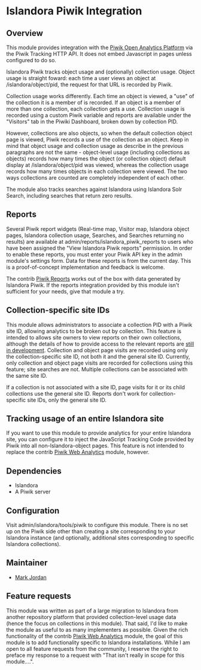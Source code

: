 # Islandora Piwik Integration

## Overview

This module provides integration with the [Piwik Open Analytics Platform](http://piwik.org/) via the Piwik Tracking HTTP API. It does not embed Javascript in pages unless configured to do so.

Islandora Piwik tracks object usage and (optionally) collection usage. Object usage is straight foward: each time a user views an object at /islandora/object/pid, the request for that URL is recorded by Piwik.

Collection usage works differently. Each time an object is viewed, a "use" of the collection it is a member of is recorded. If an object is a member of more than one collection, each collection gets a use. Collection usage is recorded using a custom Piwik variable and reports are available under the "Visitors" tab in the Piwiki Dashboard, broken down by collection PID.

However, collections are also objects, so when the default collection object page is viewed, Piwik records a use of the collection as an object. Keep in mind that object usage and collection usage as describe in the previous paragraphs are not the same - object-level usage (including collections as objects) records how many times the object (or collection object) default display at /islandora/object/pid was viewed, whereas the collection usage records how many times objects in each collection were viewed. The two ways collections are counted are completely independent of each other. 

The module also tracks searches against Islandora using Islandora Solr Search, including searches that return zero results.

## Reports

Several Piwik report widgets (Real-time map, Visitor map, Islandora object pages, Islandora collection usage, Searches, and Searches returning no results) are available at admin/reports/islandora_piwik_reports to users who have been assigned the "View Islandora Piwik reports" permission. In order to enable these reports, you must enter your Piwik API key in the admin module's settings form. Data for these reports is from the current day. This is a proof-of-concept implementation and feedback is welcome.

The contrib [Piwik Reports](https://www.drupal.org/project/piwik_reports) works out of the box with data generated by Islandora Piwik. If the reports integration provided by this module isn't sufficient for your needs, give that module a try.

## Collection-specific site IDs

This module allows administrators to associate a collection PID with a Piwik site ID, allowing analytics to be broken out by collection. This feature is intended to allows site owners to view reports on their own collections, although the details of how to provide access to the relevant reports are [still in development](https://github.com/mjordan/islandora_piwik/issues/8). Collection and object page visits are recorded using only the collection-specific site ID, not both it and the general site ID. Currently, only collection and object page visits are recorded for collections using this feature; site searches are not. Multiple collections can be associated with the same site ID.

If a collection is not associated with a site ID, page visits for it or its child collections use the general site ID. Reports don't work for collection-specific site IDs, only the general site ID.

## Tracking usage of an entire Islandora site

If you want to use this module to provide analytics for your entire Islandora site, you can configure it to inject the JavaScript Tracking Code provided by Piwik into all non-Islandora-object pages. This feature is not intended to replace the contrib [Piwik Web Analytics](https://www.drupal.org/project/piwik) module, however. 

## Dependencies

* Islandora
* A Piwik server

## Configuration

Visit admin/islandora/tools/piwik to configure this module. There is no set up on the Piwik side other than creating a site corresponding to your Islandora instance (and optionally, additional sites corresponding to specific Islandora collections).

## Maintainer

* [Mark Jordan](https://github.com/mjordan)

## Feature requests

This module was written as part of a large migration to Islandora from another repository platform that provided collection-level usage data (hence the focus on collections in this module). That said, I'd like to make the module as useful to as many implementers as possible. Given the rich functionality of the contrib [Piwik Web Analytics](https://www.drupal.org/project/piwik) module, the goal of this module is to add functionality specific to Islandora installations. While I am open to all feature requests from the community, I reserve the right to preface my response to a request with "That isn't really in scope for this module....".
